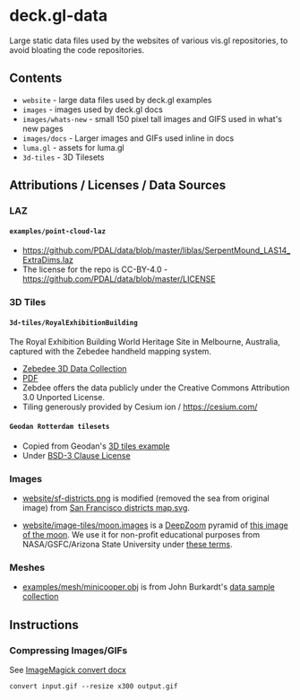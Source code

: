 # deck.gl-data

Large static data files used by the websites of various vis.gl repositories, to avoid bloating the code repositories.

## Contents

* `website` - large data files used by deck.gl examples
* `images` - images used by deck.gl docs
* `images/whats-new` - small 150 pixel tall images and GIFS used in what's new pages
* `images/docs` - Larger images and GIFs used inline in docs
* `luma.gl` - assets for luma.gl
* `3d-tiles` - 3D Tilesets

## Attributions / Licenses / Data Sources

### LAZ

#### `examples/point-cloud-laz`
- https://github.com/PDAL/data/blob/master/liblas/SerpentMound_LAS14_ExtraDims.laz
- The license for the repo is CC-BY-4.0 - https://github.com/PDAL/data/blob/master/LICENSE


### 3D Tiles

#### `3d-tiles/RoyalExhibitionBuilding`

The Royal Exhibition Building World Heritage Site in Melbourne, Australia, captured with the Zebedee handheld mapping system.

- [Zebedee 3D Data Collection](https://data.csiro.au/dap/landingpage?list=SEA&pid=csiro:13281&sb=RELEVANCE&rn=5&rpp=25&p=1&tr=8&q=zebedee&dr=all)
- [PDF](https://data.csiro.au/dap/SupportingAttachment?collectionId=13281&fileId=790)
 - Zebdee offers the data publicly under the Creative Commons Attribution 3.0 Unported License.
- Tiling generously provided by Cesium ion / https://cesium.com/

#### `Geodan Rotterdam tilesets`

- Copied from Geodan's [3D tiles example](https://github.com/Geodan/mapbox-3dtiles)
- Under [BSD-3 Clause License](https://github.com/Geodan/mapbox-3dtiles/blob/master/LICENSE)

### Images

- [website/sf-districts.png](https://github.com/uber-common/deck.gl-data/blob/master/website/sf-districts.png) is modified (removed the sea from original image) from [San Francisco districts map.svg](https://commons.wikimedia.org/wiki/File:San_Francisco_districts_map.svg).

- [website/image-tiles/moon.images](https://github.com/uber-common/deck.gl-data/blob/master/website/image-tiles/moon.images) is a [DeepZoom](https://docs.microsoft.com/en-us/previous-versions/windows/silverlight/dotnet-windows-silverlight/cc645077(v=vs.95)?redirectedfrom=MSDN) pyramid of [this image of the moon](http://lroc.sese.asu.edu/posts/293).  We use it for non-profit educational purposes from NASA/GSFC/Arizona State University under [these terms](http://lroc.sese.asu.edu/about/terms). 

### Meshes

- [examples/mesh/minicooper.obj](https://github.com/uber-common/deck.gl-data/blob/master/examples/mesh/minicooper.obj) is from John Burkardt's [data sample collection](https://people.sc.fsu.edu/~jburkardt/data/data.html)

## Instructions

### Compressing Images/GIFs

See [ImageMagick convert docx](https://www.imagemagick.org/script/convert.php)

```
convert input.gif --resize x300 output.gif
```
